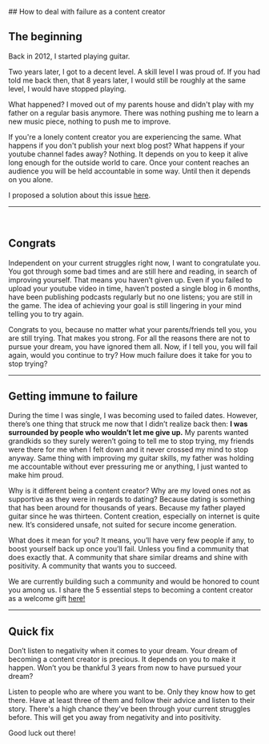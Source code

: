#‌# How to deal with failure as a content creator 

## The beginning 

Back in 2012, I started playing guitar. 

Two years later, I got to a decent level. A skill level I was proud of. If you had told me back then, that 8 years later, I would still be roughly at the same level, I would have stopped playing.  

What happened? I moved out of my parents house and didn't play with my father on a regular basis anymore. There was nothing pushing me to learn a new music piece, nothing to push me to improve. 

If you're a lonely content creator you are experiencing the same. What happens if you don't publish your next blog post? What happens if your youtube channel fades away? Nothing. It depends on you to keep it alive long enough for the outside world to care. Once your content reaches an audience you will be held accountable in some way. Until then it depends on you alone. 

I proposed a solution about this issue <a href="https://jdstubler.com/2022/02/11/how-to-stay-commited-to-your-challenge.html">here</a>. 


---
 
## Congrats 

Independent on your current struggles right now, I want to congratulate you. You got through some bad times and are still here and reading, in search of improving yourself. That means you haven’t given up. Even if you failed to upload your youtube video in time, haven’t posted a single blog in 6 months, have been publishing podcasts regularly but no one listens; you are still in the game. The idea of achieving your goal is still lingering in your mind telling you to try again. 

Congrats to you, because no matter what your parents/friends tell you, you are still trying. That makes you strong. For all the reasons there are not to pursue your dream, you have ignored them all. Now, if I tell you, you will fail again, would you continue to try? How much failure does it take for you to stop trying?
 

---

## Getting immune to failure 

During the time I was single, I was becoming used to failed dates. However, there’s one thing that struck me now that I didn’t realize back then: **I was surrounded by people who wouldn’t let me give up.**
My parents wanted grandkids so they surely weren’t going to tell me to stop trying, my friends were there for me when I felt down and it never crossed my mind to stop anyway. Same thing with improving my guitar skills, my father was holding me accountable without ever pressuring me or anything, I just wanted to make him proud. 

Why is it different being a content creator? Why are my loved ones not as supportive as they were in regards to dating? Because dating is something that has been around for thousands of years. Because my father played guitar since he was thirteen. Content creation, especially on internet is quite new. It’s considered unsafe, not suited for secure income generation. 

What does it mean for you? It means, you’ll have very few people if any, to boost yourself back up once you’ll fail. Unless you find a community that does exactly that. A community that share similar dreams and shine with positivity. A community that wants you to succeed. 

We are currently building such a community and would be honored to count you among us. I share the 5 essential steps to becoming a content creator as a welcome gift <a href="https://jd.systeme.io/5-steps-to-content-creation">here!</a> 


--- 

## Quick fix 

Don’t listen to negativity when it comes to your dream. Your dream of becoming a content creator is precious. It depends on you to make it happen. Won’t you be thankful 3 years from now to have pursued your dream? 

Listen to people who are where you want to be. Only they know how to get there. Have at least three of them and follow their advice and listen to their story. There's a high chance they've been through your current struggles before. This will get you away from negativity and into positivity.
 

Good luck out there!
 
